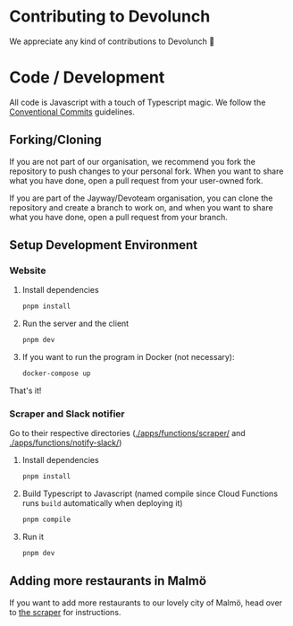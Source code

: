 # Contributing to Devolunch

We appreciate any kind of contributions to Devolunch 🤗

# Code / Development

All code is Javascript with a touch of Typescript magic.
We follow the [Conventional Commits](https://www.conventionalcommits.org) guidelines.

## Forking/Cloning

If you are not part of our organisation, we recommend you fork the repository to push changes to your personal fork. When you want to share what you have done, open a pull request from your user-owned fork.

If you are part of the Jayway/Devoteam organisation, you can clone the repository and create a branch to work on, and when you want to share what you have done, open a pull request from your branch.

## Setup Development Environment

### Website

1. Install dependencies
   ```sh
   pnpm install
   ```
2. Run the server and the client
   ```sh
   pnpm dev
   ```
3. If you want to run the program in Docker (not necessary):
   ```sh
   docker-compose up
   ```

That's it!

### Scraper and Slack notifier

Go to their respective directories ([./apps/functions/scraper/](./apps/functions/scraper/) and [./apps/functions/notify-slack/](./apps/functions/notify-slack/))

1. Install dependencies
   ```sh
   pnpm install
   ```
2. Build Typescript to Javascript (named compile since Cloud Functions runs `build` automatically when deploying it)
   ```sh
   pnpm compile
   ```
3. Run it
   ```sh
   pnpm dev
   ```

## Adding more restaurants in Malmö

If you want to add more restaurants to our lovely city of Malmö, head over to [the scraper](./apps/functions/scraper/) for instructions.

